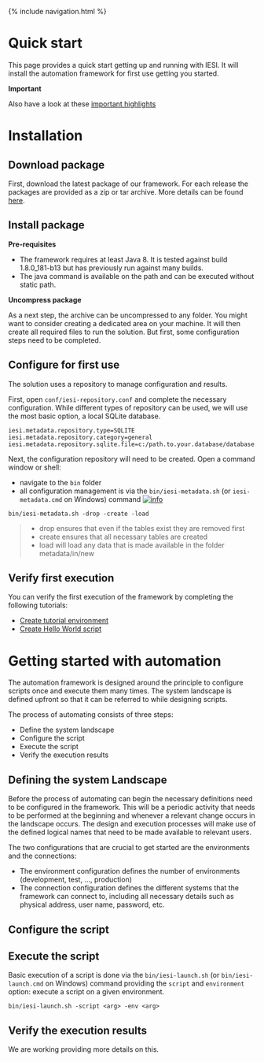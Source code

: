 {% include navigation.html %}

# Quick start

This page provides a quick start getting up and running with IESI. 
It will install the automation framework for first use getting you started. 

**Important**

Also have a look at these [important highlights](/{{site.repository}}/pages/understand/highlights.html)

# Installation

## Download package

First, download the latest package of our framework. 
For each release the packages are provided as a zip or tar archive. 
More details can be found [here](/{{site.repository}}/pages/download.html).

## Install package

**Pre-requisites**

* The framework requires at least Java 8. It is tested against build 1.8.0_181-b13 but has previously run against many builds. 
* The java command is available on the path and can be executed without static path. 

**Uncompress package**

As a next step, the archive can be uncompressed to any folder. 
You might want to consider creating a dedicated area on your machine. 
It will then create all required files to run the solution. 
But first, some configuration steps need to be completed. 

## Configure for first use 
The solution uses a repository to manage configuration and results. 

First, open `conf/iesi-repository.conf` and complete the necessary configuration. 
While different types of repository can be used, we will use the most basic option, a local SQLite database. 
```
iesi.metadata.repository.type=SQLITE 
iesi.metadata.repository.category=general
iesi.metadata.repository.sqlite.file=c:/path.to.your.database/database.db3
```

Next, the configuration repository will need to be created. Open a command window or shell: 
* navigate to the `bin` folder
* all configuration management is via the `bin/iesi-metadata.sh` (or `iesi-metadata.cmd` on Windows) command [![info](/{{site.repository}}/images/icons/question-dot.png)](/{{site.repository}}/pages/operate/operate.html)

```
bin/iesi-metadata.sh -drop -create -load
```

> * drop ensures that even if the tables exist they are removed first 
> * create ensures that all necessary tables are created 
> * load will load any data that is made available in the folder metadata/in/new 

## Verify first execution 

You can verify the first execution of the framework by completing the following tutorials:
* [Create tutorial environment](/{{site.repository}}/pages/tutorial/tutorialenvironment.html)
* [Create Hello World script](/{{site.repository}}/pages/tutorial/helloworldscript.html)

# Getting started with automation

The automation framework is designed around the principle to configure scripts once and execute them many times. 
The system landscape is defined upfront so that it can be referred to while designing scripts.

The process of automating consists of three steps:
* Define the system landscape
* Configure the script
* Execute the script
* Verify the execution results

## Defining the system Landscape

Before the process of automating can begin the necessary definitions need to be configured in the framework. 
This will be a periodic activity that needs to be performed at the beginning and whenever a relevant change occurs in the landscape occurs. 
The design and execution processes will make use of the defined logical names that need to be made available to relevant users.

The two configurations that are crucial to get started are the environments and the connections:
* The environment configuration defines the number of environments (development, test, ..., production)
* The connection configuration defines the different systems that the framework can connect to, including all necessary details such as physical address, user name, password, etc.

## Configure the script

## Execute the script

Basic execution of a script is done via the `bin/iesi-launch.sh` (or `bin/iesi-launch.cmd` on Windows) command providing 
the `script` and `environment` option: execute a script on a given environment. 

```
bin/iesi-launch.sh -script <arg> -env <arg>
```

## Verify the execution results

We are working providing more details on this.
